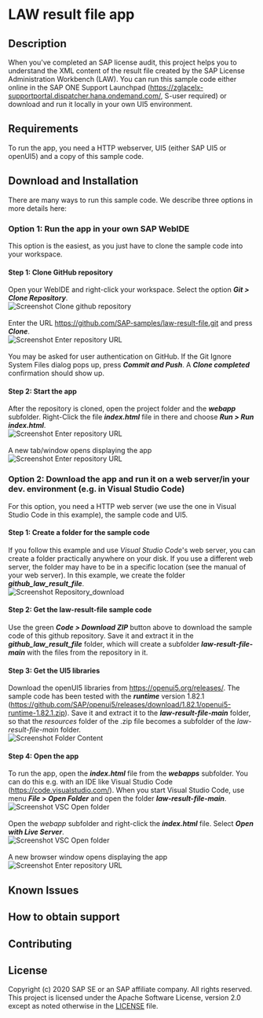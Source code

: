# LAW result file app

## Description
When you've completed an SAP license audit, this project helps you to understand the XML content of the result file created by the SAP License Administration Workbench (LAW). You can run this sample code either online in the SAP ONE Support Launchpad (https://zglacelx-supportportal.dispatcher.hana.ondemand.com/, S-user required) or download and run it locally in your own UI5 environment.

## Requirements
To run the app, you need a HTTP webserver, UI5 (either SAP UI5 or openUI5) and a copy of this sample code.

## Download and Installation
There are many ways to run this sample code. We describe three options in more details here:

### Option 1: Run the app in your own SAP WebIDE
This option is the easiest, as you just have to clone the sample code into your workspace. 

#### Step 1: Clone GitHub repository
Open your WebIDE and right-click your workspace. Select the option **_Git > Clone Repository_**.
<br />![Screenshot Clone github repository](https://github.com/SAP-samples/law-result-file/blob/main/pic-install/option1_WebIDE/img01_Clone-repository.png?raw=true)
<br /><br />Enter the URL https://github.com/SAP-samples/law-result-file.git and press **_Clone_**.
<br />![Screenshot Enter repository URL](https://github.com/SAP-samples/law-result-file/blob/main/pic-install/option1_WebIDE/img02_Enter-repository-URL.png?raw=true)
<br /><br />You may be asked for user authentication on GitHub. If the Git Ignore System Files dialog pops up, press **_Commit and Push_**. A **_Clone completed_** confirmation should show up.

#### Step 2: Start the app
After the repository is cloned, open the project folder and the **_webapp_** subfolder. 
Right-Click the file **_index.html_** file in there and choose **_Run > Run index.html_**.
<br />![Screenshot Enter repository URL](https://github.com/SAP-samples/law-result-file/blob/main/pic-install/option1_WebIDE/img03_Run-index.html.png?raw=true)
<br /><br />A new tab/window opens displaying the app
<br />![Screenshot Enter repository URL](https://github.com/SAP-samples/law-result-file/blob/main/pic-install/img01_StartedApp.png?raw=true)

### Option 2: Download the app and run it on a web server/in your dev. environment (e.g. in Visual Studio Code)
For this option, you need a HTTP web server (we use the one in Visual Studio Code in this example), the sample code and UI5.

#### Step 1: Create a folder for the sample code
If you follow this example and use _Visual Studio Code_'s web server, you can create a folder practically anywhere on your disk. If you use a different web server, the folder may have to be in a specific location (see the manual of your web server). In this example, we create the folder **_github_law_result_file_**. 
<br />![Screenshot Repository_download](https://github.com/SAP-samples/law-result-file/blob/main/pic-install/option2_WebServer-VisualStudioCode/Step01_Download-Sample-Code.png?raw=true)
<br />

#### Step 2: Get the law-result-file sample code
Use the green **_Code > Download ZIP_** button above to download the sample code of this github repository. Save it and extract it in the **_github_law_result_file_** folder, which will create a subfolder **_law-result-file-main_** with the files from the repository in it.

#### Step 3: Get the UI5 libraries
Download the openUI5 libraries from https://openui5.org/releases/. The sample code has been tested with the **_runtime_** version 1.82.1 (https://github.com/SAP/openui5/releases/download/1.82.1/openui5-runtime-1.82.1.zip). Save it and extract it to the **_law-result-file-main_** folder, so that the _resources_ folder of the .zip file becomes a subfolder of the _law-result-file-main_ folder.
<br />![Screenshot Folder Content](https://github.com/SAP-samples/law-result-file/blob/main/pic-install/option2_WebServer-VisualStudioCode/Step02_Screenshot_Subfolder.png?raw=true)

#### Step 4: Open the app
To run the app, open the **_index.html_** file from the **_webapps_** subfolder. You can do this e.g. with an IDE like Visual Studio Code (https://code.visualstudio.com/). When you start Visual Studio Code, use menu **_File > Open Folder_** and open the folder **_law-result-file-main_**. 
<br />![Screenshot VSC Open folder](https://github.com/SAP-samples/law-result-file/blob/main/pic-install/option2_WebServer-VisualStudioCode/Step03_VSC_Open_Folder.png?raw=true)
<br /><br />Open the _webapp_ subfolder and right-click the **_index.html_** file. Select **_Open with Live Server_**.
<br />![Screenshot VSC Open folder](https://github.com/SAP-samples/law-result-file/blob/main/pic-install/option2_WebServer-VisualStudioCode/Step04_VSC_Open_with_Live_Server.png?raw=true)
<br /><br />A new browser window opens displaying the app
<br />![Screenshot Enter repository URL](https://github.com/SAP-samples/law-result-file/blob/main/pic-install/img01_StartedApp.png?raw=true)

## Known Issues

## How to obtain support

## Contributing

## License
Copyright (c) 2020 SAP SE or an SAP affiliate company. All rights reserved. This project is licensed under the Apache Software License, version 2.0 except as noted otherwise in the [LICENSE](LICENSES/Apache-2.0.txt) file.
